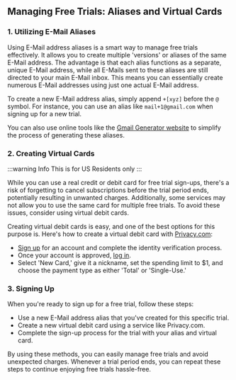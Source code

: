 ## Managing Free Trials: Aliases and Virtual Cards

### 1. Utilizing E-Mail Aliases

Using E-Mail address aliases is a smart way to manage free trials effectively. It allows you to create multiple 'versions' or aliases of the same E-Mail address. The advantage is that each alias functions as a separate, unique E-Mail address, while all E-Mails sent to these aliases are still directed to your main E-Mail inbox. This means you can essentially create numerous E-Mail addresses using just one actual E-Mail address.

To create a new E-Mail address alias, simply append `+[xyz]` before the `@` symbol. For instance, you can use an alias like `mail+1@gmail.com` when signing up for a new trial.

You can also use online tools like the [Gmail Generator website](https://gmail-generator.cybar.xyz/) to simplify the process of generating these aliases.

### 2. Creating Virtual Cards

:::warning Info
This is for US Residents only
:::

While you can use a real credit or debit card for free trial sign-ups, there's a risk of forgetting to cancel subscriptions before the trial period ends, potentially resulting in unwanted charges. Additionally, some services may not allow you to use the same card for multiple free trials. To avoid these issues, consider using virtual debit cards.

Creating virtual debit cards is easy, and one of the best options for this purpose is. Here's how to create a virtual debit card with [Privacy.com](https://privacy.com/):

- [Sign up](https://app.privacy.com/signup) for an account and complete the identity verification process.
- Once your account is approved, [log in](https://app.privacy.com/home).
- Select 'New Card,' give it a nickname, set the spending limit to $1, and choose the payment type as either 'Total' or 'Single-Use.'

### 3. Signing Up

When you're ready to sign up for a free trial, follow these steps:

- Use a new E-Mail address alias that you've created for this specific trial.
- Create a new virtual debit card using a service like Privacy.com.
- Complete the sign-up process for the trial with your alias and virtual card.

By using these methods, you can easily manage free trials and avoid unexpected charges. Whenever a trial period ends, you can repeat these steps to continue enjoying free trials hassle-free.
